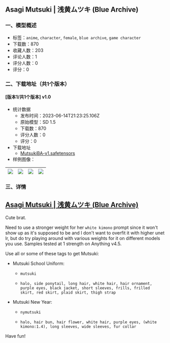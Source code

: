 ## Asagi Mutsuki | 浅黄ムツキ (Blue Archive)
### 一、模型概述

- 标签：`anime`, `character`, `female`, `blue archive`, `game character`
- 下载数：870
- 收藏人数：203
- 评论人数：1
- 评分人数：0
- 评分：0

### 二、下载地址（共1个版本）

#### [版本1/共1个版本] v1.0

- 统计数据
  - 发布时间：2023-06-14T21:23:25.106Z
  - 原始模型：SD 1.5
  - 下载数：870
  - 评分人数：0
  - 评分：0
- 下载地址
  - [MutsukiBA-v1.safetensors](https://civitai.com/api/download/models/78029)
- 样例图像：

| <img src="https://image.civitai.com/xG1nkqKTMzGDvpLrqFT7WA/7f3632fd-357d-4f8a-b9ba-30699fe6877f/width=450/874918.jpeg" /> | <img src="https://image.civitai.com/xG1nkqKTMzGDvpLrqFT7WA/08044d66-b323-4b01-b91c-ac42c01acae6/width=450/874919.jpeg" /> | <img src="https://image.civitai.com/xG1nkqKTMzGDvpLrqFT7WA/01c4e7ac-5907-476c-8376-c679f0d3aed1/width=450/875933.jpeg" /> | <img src="https://image.civitai.com/xG1nkqKTMzGDvpLrqFT7WA/40d56789-8e82-4cf7-982b-67c879b4916e/width=450/875237.jpeg" /> |
| ---- | ---- | ---- | ---- |


### 三、详情
<h2 id="heading-12"><u>Asagi Mutsuki | 浅黄ムツキ (Blue Archive)</u></h2><p>Cute brat.</p><p>Need to use a stronger weight for her <code>white kimono</code> prompt since it won't show up as it's supposed to be and I don't want to overfit it with higher unet lr, but do try playing around with various weights for it on different models you use. Samples tested at 1 strength on Anything v4.5.</p><p>Use all or some of these tags to get Mutsuki:</p><ul><li><p>Mutsuki School Uniform:</p><ul><li><p><code>mutsuki</code></p></li><li><p><code>halo, side ponytail, long hair, white hair, hair ornament, purple eyes, black jacket, short sleeves, frills, frilled skirt, red skirt, plaid skirt, thigh strap</code></p></li></ul></li><li><p>Mutsuki New Year:</p><ul><li><p><code>nymutsuki</code></p></li><li><p><code>halo, hair bun, hair flower, white hair, purple eyes, (white kimono:1.4), long sleeves, wide sleeves, fur collar</code></p><p></p></li></ul></li></ul><p>Have fun!</p>
